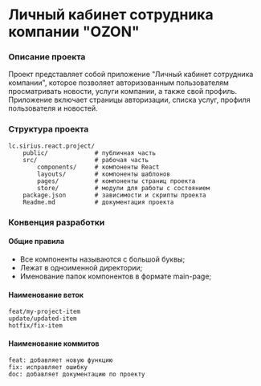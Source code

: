 # Личный кабинет сотрудника компании "OZON"
### Описание проекта
Проект представляет собой приложение "Личный кабинет сотрудника компании", которое позволяет авторизованным пользователям просматривать новости, услуги компании, а также свой профиль. Приложение включает страницы авторизации, списка услуг, профиля пользователя и новостей.

### Структура проекта
    lc.sirius.react.project/
        public/             # публичная часть
        src/                # рабочая часть
            components/     # компоненты React
            layouts/        # компоненты шаблонов
            pages/          # компоненты страниц проекта
            store/          # модули для работы с состоянием
        package.json        # зависимости и скрипты проекта
        Readme.md           # документация проекта

### Конвенция разработки
#### Общие правила
- Все компоненты называются с большой буквы;
- Лежат в одноименной директории;
- Именование папок компонентов в формате main-page;

#### Наименование веток
    feat/my-project-item
    update/updated-item
    hotfix/fix-item

#### Наименование коммитов
    feat: добавляет новую функцию
    fix: исправляет ошибку
    doc: добавляет документацию по проекту